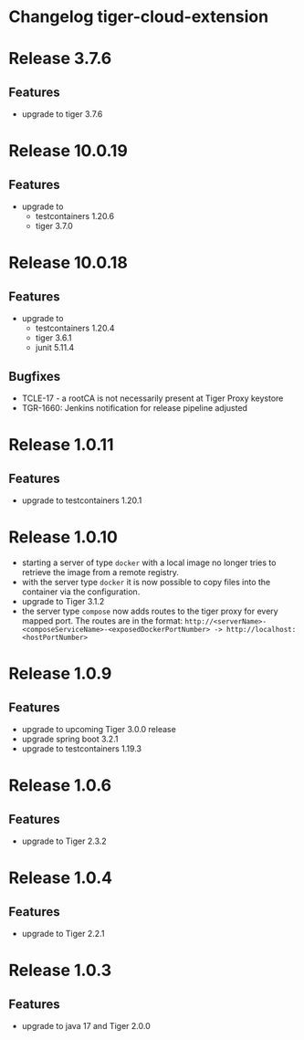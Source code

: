# Changelog tiger-cloud-extension

# Release 3.7.6

## Features

* upgrade to tiger 3.7.6


# Release 10.0.19

## Features

* upgrade to
  * testcontainers 1.20.6
  * tiger 3.7.0

# Release 10.0.18

## Features

* upgrade to 
  * testcontainers 1.20.4
  * tiger 3.6.1
  * junit 5.11.4

## Bugfixes
* TCLE-17 - a rootCA is not necessarily present at Tiger Proxy keystore
* TGR-1660: Jenkins notification for release pipeline adjusted

# Release 1.0.11

## Features

* upgrade to testcontainers 1.20.1

# Release 1.0.10

* starting a server of type `docker` with a local image no longer tries to retrieve the image from a remote registry.
* with the server type `docker` it is now possible to copy files into the container via the configuration.
* upgrade to Tiger 3.1.2
* the server type `compose` now adds routes to the tiger proxy for every mapped port. The routes are in the format:
  `http://<serverName>-<composeServiceName>-<exposedDockerPortNumber> -> http://localhost:<hostPortNumber>`

# Release 1.0.9

## Features

* upgrade to upcoming Tiger 3.0.0 release
* upgrade spring boot 3.2.1
* upgrade to testcontainers 1.19.3

# Release 1.0.6

## Features

* upgrade to Tiger 2.3.2

# Release 1.0.4

## Features

* upgrade to Tiger 2.2.1

# Release 1.0.3

## Features

* upgrade to java 17 and Tiger 2.0.0
